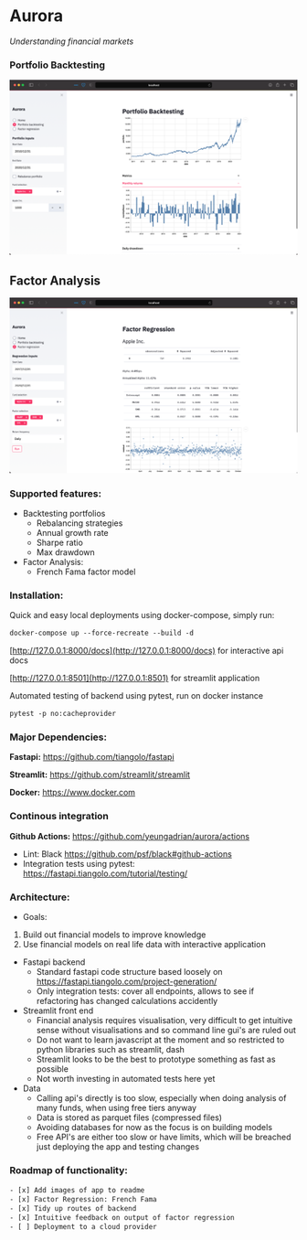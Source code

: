 # Aurora
<p>
    <em>Understanding financial markets</em>
</p>

### Portfolio Backtesting
![](image/backtest.png)

## Factor Analysis
![](image/factor.png)


### Supported features:
- Backtesting portfolios
    - Rebalancing strategies
    - Annual growth rate
    - Sharpe ratio
    - Max drawdown
- Factor Analysis:
    - French Fama factor model

### Installation:
Quick and easy local deployments using docker-compose, simply run:
```html
docker-compose up --force-recreate --build -d
```

[http://127.0.0.1:8000/docs](http://127.0.0.1:8000/docs) for interactive api docs

[http://127.0.0.1:8501](http://127.0.0.1:8501) for streamlit application

Automated testing of backend using pytest, run on docker instance
```html
pytest -p no:cacheprovider 
```

### Major Dependencies:
**Fastapi:** https://github.com/tiangolo/fastapi

**Streamlit:** https://github.com/streamlit/streamlit

**Docker:** https://www.docker.com

### Continous integration
**Github Actions:** https://github.com/yeungadrian/aurora/actions
- Lint: Black https://github.com/psf/black#github-actions
- Integration tests using pytest: https://fastapi.tiangolo.com/tutorial/testing/

### Architecture:
- Goals:
1. Build out financial models to improve knowledge
2. Use financial models on real life data with interactive application

- Fastapi backend
    - Standard fastapi code structure based loosely on https://fastapi.tiangolo.com/project-generation/
    - Only integration tests: cover all endpoints, allows to see if refactoring has changed calculations accidently
- Streamlit front end
    - Financial analysis requires visualisation, very difficult to get intuitive sense without visualisations and so command line gui's are ruled out
    - Do not want to learn javascript at the moment and so restricted to python libraries such as streamlit, dash
    - Streamlit looks to be the best to prototype something as fast as possible
    - Not worth investing in automated tests here yet
- Data
    - Calling api's directly is too slow, especially when doing analysis of many funds, when using free tiers anyway
    - Data is stored as parquet files (compressed files)
    - Avoiding databases for now as the focus is on building models
    - Free API's are either too slow or have limits, which will be breached just deploying the app and testing changes
    
### Roadmap of functionality:
    - [x] Add images of app to readme
    - [x] Factor Regression: French Fama
    - [x] Tidy up routes of backend
    - [x] Intuitive feedback on output of factor regression
    - [ ] Deployment to a cloud provider
